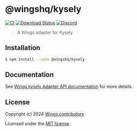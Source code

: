 # @wingshq/kysely

[![CI](https://github.com/wingshq/kysely/workflows/CI/badge.svg)](https://github.com/wingshq/wings/actions?query=workflow%3ACI)
[![Download Status](https://img.shields.io/npm/dm/@wingshq/kysely.svg?style=flat-square)](https://www.npmjs.com/package/@wingshq/kysely)
[![Discord](https://badgen.net/badge/icon/discord?icon=discord&label)](https://discord.gg/qa8kez8QBx)

> A Wings adapter for Kysely

## Installation

```bash
$ npm install --save @wingshq/kysely
```

## Documentation

See [Wings kysely Adapter API documentation](https://wings.codes/adapters/kysely.html) for more details.

## License

Copyright (c) 2024 [Wings contributors](https://github.com/wingshq/wings/graphs/contributors)

Licensed under the [MIT license](LICENSE).
